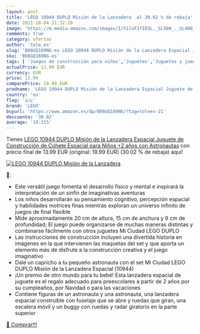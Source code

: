 ```yaml
---
layout: post
title: 'LEGO 10944 DUPLO Misión de la Lanzadera  al 30.02 % de rebaja'
date: 2021-10-04 21:32:28
image: 'https://m.media-amazon.com/images/I/51loF1YI83L._SL500_._SL400_.jpg'
comments: true
category: ofertas
author: 'tole.es'
slug: 'B08GQ169NG-es LEGO 10944 DUPLO Misión de la Lanzadera Espacial Juguete...'
sku: 'B08GQ169NG-es'
tags: [ 'Juegos de construcción para niños','Juguetes','Juguetes y juegos','Sets de construcción','lego', ]
actualPrice: 13.99 EUR
currency: EUR
price: 13.99
comparePrice: 19.99 EUR
prodname: 'LEGO 10944 DUPLO Misión de la Lanzadera Espacial Juguete de Construcción de Cohete Espacial para Niños +2 años con Astronautas'
country: 'es'
flag: '🇪🇸'
brand: 'LEGO'
buyurl: 'https://www.amazon.es/dp/B08GQ169NG/?tag=tolees-21'
descuento: '30.02'
average: '19.315'
---
```


Tienes [LEGO 10944 DUPLO Misión de la Lanzadera Espacial Juguete de Construcción de Cohete Espacial para Niños +2 años con Astronautas](https://www.amazon.es/dp/B08GQ169NG/?tag=tolees-21) con precio final de  13.99 EUR (original: 19.99 EUR) (30.02 %  de rebaja) aqui!

[![LEGO 10944 DUPLO Misión de la Lanzadera ](https://m.media-amazon.com/images/I/51loF1YI83L._SL500_._SL400_.jpg)](https://www.amazon.es/dp/B08GQ169NG/?tag=tolees-21)

🔎:

- Este versátil juego fomenta el desarrollo físico y mental e inspirará la interpretación de un sinfín de imaginativas aventuras
- Los niños desarrollarán su pensamiento cognitivo, percepción espacial y habilidades motrices finas mientras exploran un universo infinito de juegos de final flexible
- Mide aproximadamente 20 cm de altura, 15 cm de anchura y 9 cm de profundidad; El juego puede organizarse de muchas maneras distintas y combinarse fácilmente con otros juguetes Mi Ciudad LEGO DUPLO
- Las instrucciones de construcción incluyen una divertida historia en imágenes en la que intervienen las maquetas del set y que aporta un elemento más de disfrute a la construcción creativa y el juego imaginativo
- Dale un capricho a tu pequeño astronauta con el set Mi Ciudad LEGO DUPLO Misión de la Lanzadera Espacial (10944)
- ¡Un premio de otro mundo para tu bebé! Esta lanzadera espacial de juguete es el regalo adecuado para preescolares a partir de 2 años por su cumpleaños, por Navidad o para las vacaciones
- Contiene figuras de un astronauta y una astronauta, una lanzadera espacial construible con fuselaje que se abre y ruedas que giran, una escalera móvil y un buggy con ruedas y radar giratorio en la parte superior

[🛒 Comprar!!!](https://www.amazon.es/dp/B08GQ169NG/?tag=tolees-21)
